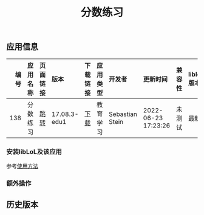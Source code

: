 ﻿---
id: 138
title: 分数练习
toc: true
weight: 138
---

## 应用信息 
|   编号 | 应用名称   | 页面链接                                       | 版本           | 下载链接                                                                            | 应用类型   | 开发者             | 更新时间                | 兼容性   | liblol版本   |
|-----:|:-------|:-------------------------------------------|:-------------|:--------------------------------------------------------------------------------|:-------|:----------------|:--------------------|:------|:-----------|
|  138 | 分数练习   | [跳转](http://app.loongapps.cn/#/detail/138) | 17.08.3-edu1 | [下载](http://113.24.212.22:8090/upload/file/kbruch_17.08.3-edu1_loongarch64.deb) | 教育学习   | Sebastian Stein | 2022-06-23 17:23:26 | 未测试   | 最新         |
### 安装libLoL及该应用 
参考[使用方法](/docs/usage) 
### 额外操作 


## 历史版本 
 